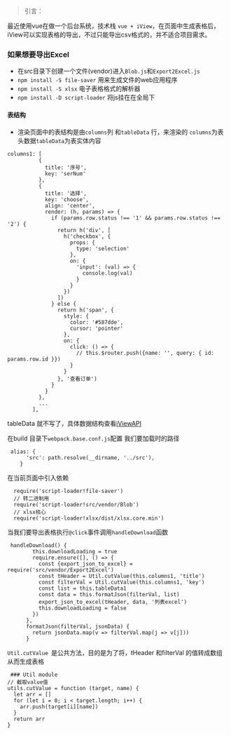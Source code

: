 > 引言：

最近使用vue在做一个后台系统，技术栈 `vue + iView`，在页面中生成表格后，
iView可以实现表格的导出，不过只能导出csv格式的，并不适合项目需求。

### 如果想要导出Excel
- 在src目录下创建一个文件(vendor)进入`Blob.js`和`Export2Excel.js`
- `npm install -S file-saver` 用来生成文件的web应用程序
- `npm install -S xlsx` 电子表格格式的解析器
- `npm install -D script-loader` 将js挂在在全局下
#### 表结构
- 渲染页面中的表结构是由`columns`列 和`tableData` 行，来渲染的 `columns`为表头数据`tableData`为表实体内容
```
columns1: [
          {
            title: '序号',
            key: 'serNum'
          },
          {
            title: '选择',
            key: 'choose',
            align: 'center',
            render: (h, params) => {
              if (params.row.status !== '1' && params.row.status !== '2') {
                return h('div', [
                  h('checkbox', {
                    props: {
                      type: 'selection'
                    },
                    on: {
                      'input': (val) => {
                        console.log(val)
                      }
                    }
                  })
                ])
              } else {
                return h('span', {
                  style: {
                    color: '#587dde',
                    cursor: 'pointer'
                  },
                  on: {
                    click: () => {
                      // this.$router.push({name: '', query: { id: params.row.id }})
                    }
                  }
                }, '查看订单')
              }
            }
          },
          ...
        ],
```
tableData 就不写了，具体数据结构查看[iViewAPI](https://www.iviewui.com/components/table)

在build 目录下`webpack.base.conf.js`配置 我们要加载时的路径
```
 alias: {
      'src': path.resolve(__dirname, '../src'),
    }
```
在当前页面中引入依赖
```
  require('script-loader!file-saver')
  // 转二进制用
  require('script-loader!src/vendor/Blob')
  // xlsx核心
  require('script-loader!xlsx/dist/xlsx.core.min')
```

当我们要导出表格执行`@click`事件调用`handleDownload`函数
```
 handleDownload() {
        this.downloadLoading = true
        require.ensure([], () => {
          const {export_json_to_excel} = require('src/vendor/Export2Excel')
          const tHeader = Util.cutValue(this.columns1, 'title')
          const filterVal = Util.cutValue(this.columns1, 'key')
          const list = this.tableData1
          const data = this.formatJson(filterVal, list)
          export_json_to_excel(tHeader, data, '列表excel')
          this.downloadLoading = false
        })
      },
      formatJson(filterVal, jsonData) {
        return jsonData.map(v => filterVal.map(j => v[j]))
      }
```
`Util.cutValue `是公共方法，目的是为了将，tHeader 和filterVal 的值转成数组从而生成表格
```
 ### Util module
// 截取value值
utils.cutValue = function (target, name) {
  let arr = []
  for (let i = 0; i < target.length; i++) {
    arr.push(target[i][name])
  }
  return arr
}
```
